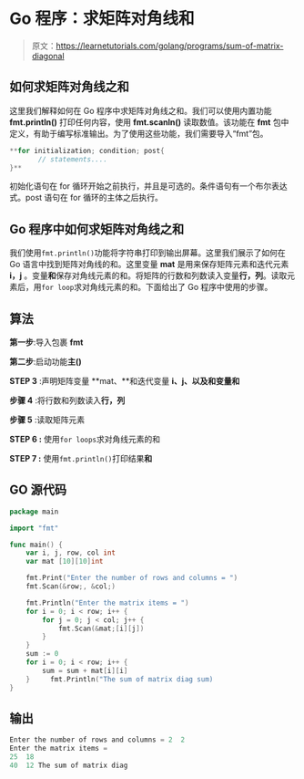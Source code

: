 # Go 程序：求矩阵对角线和

> 原文：<https://learnetutorials.com/golang/programs/sum-of-matrix-diagonal>

## 如何求矩阵对角线之和

这里我们解释如何在 Go 程序中求矩阵对角线之和。我们可以使用内置功能 **fmt.println()** 打印任何内容，使用 **fmt.scanln()** 读取数值。该功能在 **fmt** 包中定义，有助于编写标准输出。为了使用这些功能，我们需要导入“fmt”包。

```go
**for initialization; condition; post{
       // statements....
}** 

```

初始化语句在 for 循环开始之前执行，并且是可选的。条件语句有一个布尔表达式。post 语句在 for 循环的主体之后执行。

## Go 程序中如何求矩阵对角线之和

我们使用`fmt.println()`功能将字符串打印到输出屏幕。这里我们展示了如何在 Go 语言中找到矩阵对角线的和。这里变量 **mat** 是用来保存矩阵元素和迭代元素 **i，j** 。变量**和**保存对角线元素的和。将矩阵的行数和列数读入变量**行，列**。读取元素后，用`for loop`求对角线元素的和。下面给出了 Go 程序中使用的步骤。

## 算法

**第一步**:导入包裹 **fmt**

**第二步**:启动功能**主()**

**STEP 3** :声明矩阵变量 **mat、**和迭代变量 **i、j、**以及和变量**和**

**步骤 4** :将行数和列数读入**行，列**

**步骤 5** :读取矩阵元素

****STEP 6** :** 使用`for loops`求对角线元素的和

****STEP 7** :** 使用`fmt.println()`打印结果**和**

## GO 源代码

```go
package main

import "fmt"

func main() {
    var i, j, row, col int
    var mat [10][10]int

    fmt.Print("Enter the number of rows and columns = ")
    fmt.Scan(&row;, &col;)

    fmt.Println("Enter the matrix items = ")
    for i = 0; i < row; i++ {
        for j = 0; j < col; j++ {
            fmt.Scan(&mat;[i][j])
        }
    }
    sum := 0
    for i = 0; i < row; i++ {
        sum = sum + mat[i][i]
    }     fmt.Println("The sum of matrix diag sum)
}

```

## 输出

```go
Enter the number of rows and columns = 2  2
Enter the matrix items = 
25  18
40  12 The sum of matrix diag 
```